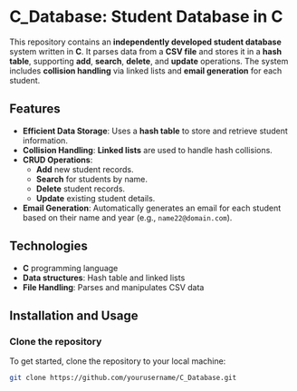# C_Database: Student Database in C

This repository contains an **independently developed student database** system written in **C**. It parses data from a **CSV file** and stores it in a **hash table**, supporting **add**, **search**, **delete**, and **update** operations. The system includes **collision handling** via linked lists and **email generation** for each student.

## Features

- **Efficient Data Storage**: Uses a **hash table** to store and retrieve student information.
- **Collision Handling**: **Linked lists** are used to handle hash collisions.
- **CRUD Operations**: 
  - **Add** new student records.
  - **Search** for students by name.
  - **Delete** student records.
  - **Update** existing student details.
- **Email Generation**: Automatically generates an email for each student based on their name and year (e.g., `name22@domain.com`).

## Technologies

- **C** programming language
- **Data structures**: Hash table and linked lists
- **File Handling**: Parses and manipulates CSV data

## Installation and Usage

### Clone the repository

To get started, clone the repository to your local machine:

```bash
git clone https://github.com/yourusername/C_Database.git
